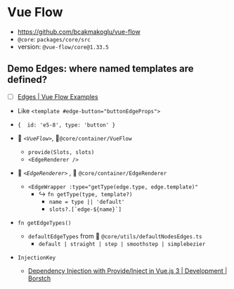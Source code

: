 # Vue Flow

- https://github.com/bcakmakoglu/vue-flow
- `@core`: `packages/core/src`
- version: `@vue-flow/core@1.33.5`

## Demo Edges: where named templates are defined?

- [ ] [Edges | Vue Flow Examples](https://vueflow.dev/examples/edges/)
- Like `<template #edge-button="buttonEdgeProps">`

- `{  id: 'e5-8', type: 'button' }`
- 💎 _`<VueFlow>`_,  :open_file_folder:`@core/container/VueFlow`
	- `provide(Slots, slots)`
	- `<EdgeRenderer />`
- :gem: _`<EdgeRenderer>`_ , :open_file_folder: `@core/container/EdgeRenderer`
	- `<EdgeWrapper :type="getType(edge.type, edge.template)"`
		- :arrow_right_hook: `fn getType(type, template?)`
			- `name = type || 'default'`
			- ``slots?.[`edge-${name}`]``
- `fn getEdgeTypes()`
	- `defaultEdgeTypes` from :open_file_folder: `@core/utils/defaultNodesEdges.ts`
		- `default | straight | step | smoothstep | simplebezier`
- `InjectionKey`
	- [Dependency Injection with Provide/Inject in Vue.js 3 | Development | Borstch](https://borstch.com/blog/development/dependency-injection-with-provideinject-in-vuejs-3)